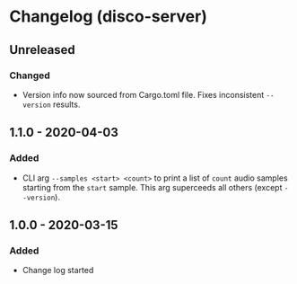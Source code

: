 # Changelog (disco-server)

## Unreleased

### Changed

- Version info now sourced from Cargo.toml file. Fixes inconsistent `--version` results.

## 1.1.0 - 2020-04-03

### Added

- CLI arg `--samples <start> <count>` to print a list of `count` audio samples starting from the `start` sample. This arg superceeds all others (except `--version`).



## 1.0.0 - 2020-03-15

### Added

- Change log started
